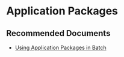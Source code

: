 <properties
    pageTitle="Application Packages"
    description="Application Packages"
    service="microsoft.batch"
    resource="batchaccounts"
    authors="matthchr"
    ms.author="matthchr"
    displayOrder=""
    articleId="batch-application-packages"
    selfHelpType="generic"
    supportTopicIds="32635050"
    resourceTags=""
    productPesIds="15614"
    cloudEnvironments="public"
/>

# Application Packages

## **Recommended Documents**
* [Using Application Packages in Batch](https://docs.microsoft.com/azure/batch/batch-application-packages)
